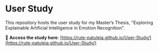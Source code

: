 # User Study

This repository hosts the user study for my Master’s Thesis, "Exploring Explainable Artificial Intelligence in Emotion Recognition".

🔗 **Access the study here**: [https://rute-patuleia.github.io/User-Study/](https://rute-patuleia.github.io/User-Study/)
